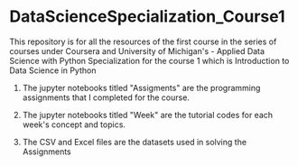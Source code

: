 # DataScienceSpecialization_Course1

This repository is for all the resources of the first course in the series of courses under Coursera and University of Michigan's - Applied Data Science with Python Specialization for the course 1 which is Introduction to Data Science in Python

1. The jupyter notebooks titled "Assigments" are the programming assignments that I completed for the course.

2. The jupyter notebooks titled "Week" are the tutorial codes for each week's concept and topics.

3. The CSV and Excel files are the datasets used in solving the Assignments

